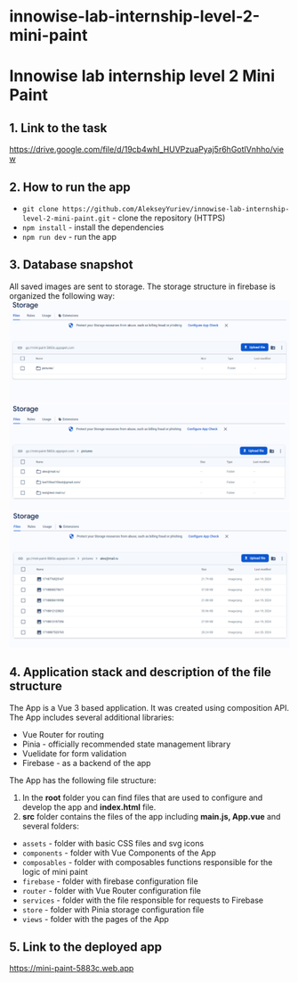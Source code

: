 # innowise-lab-internship-level-2-mini-paint

<h1>Innowise lab internship level 2 Mini Paint</h1>

<h2>1. Link to the task</h2>

https://drive.google.com/file/d/19cb4whI_HUVPzuaPyaj5r6hGotIVnhho/view

<h2>2. How to run the app</h2>

- `git clone https://github.com/AlekseyYuriev/innowise-lab-internship-level-2-mini-paint.git` - clone the repository (HTTPS)
- `npm install` - install the dependencies
- `npm run dev` - run the app

<h2>3. Database snapshot</h2>
All saved images are sent to storage. The storage structure in firebase is organized the following way:

<img width="600" src="./public/firebase1.png" alt="Firebase Data Structure">
<img width="600" src="./public/firebase2.png" alt="Firebase Data Structure">
<img width="600" src="./public/firebase3.png" alt="Firebase Data Structure">

<h2>4. Application stack and description of the file structure</h2>

The App is a Vue 3 based application. It was created using composition API. The App includes several additional libraries:

- Vue Router for routing
- Pinia - officially recommended state management library
- Vuelidate for form validation
- Firebase - as a backend of the app

The App has the following file structure:

1. In the <strong>root</strong> folder you can find files that are used to configure and develop the app and <strong>index.html</strong> file.
   <br>
2. <strong>src</strong> folder contains the files of the app including <strong>main.js, App.vue</strong> and several folders:

- `assets` - folder with basic CSS files and svg icons
- `components` - folder with Vue Components of the App
- `composables` - folder with composables functions responsible for the logic of mini paint
- `firebase` - folder with firebase configuration file
- `router` - folder with Vue Router configuration file
- `services` - folder with the file responsible for requests to Firebase
- `store` - folder with Pinia storage configuration file
- `views` - folder with the pages of the App

<h2>5. Link to the deployed app</h2>

https://mini-paint-5883c.web.app
